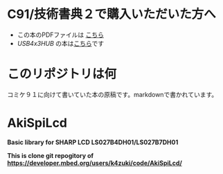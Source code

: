 # C91/技術書典２で購入いただいた方へ
- この本のPDFファイルは
  [こちら](https://github.com/K4zuki/AkiSpiLcd/releases/tag/C91publish)
- _USB4x3HUB_ の本は[こちら](https://github.com/K4zuki/usb4x3hub)です

# このリポジトリは何
コミケ９１に向けて書いていた本の原稿です。markdownで書かれています。

# AkiSpiLcd
**Basic library for SHARP LCD LS027B4DH01/LS027B7DH01**

**This is clone git repogitory of <https://developer.mbed.org/users/k4zuki/code/AkiSpiLcd/>**
